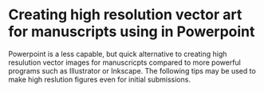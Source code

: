 # Creating high resolution vector art for manuscripts using in Powerpoint 

Powerpoint is a less capable, but quick alternative to creating high resulution vector images for manuscricpts compared to more powerful programs such as Illustrator or Inkscape. The following tips may be used to make high reslution figures even for initial submissions.
 
